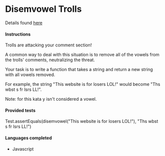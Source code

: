 # Disemvowel Trolls

Details found [here](https://www.codewars.com/kata/disemvowel-trolls)

#### Instructions

Trolls are attacking your comment section!

A common way to deal with this situation is to remove all of the vowels from the trolls' comments, neutralizing the threat.

Your task is to write a function that takes a string and return a new string with all vowels removed.

For example, the string "This website is for losers LOL!" would become "Ths wbst s fr lsrs LL!".

Note: for this kata y isn't considered a vowel.

#### Provided tests

Test.assertEquals(disemvowel("This website is for losers LOL!"),
  "Ths wbst s fr lsrs LL!")

#### Languages completed

- Javascript